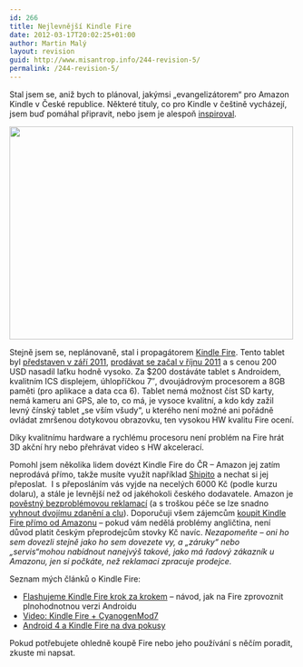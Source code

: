 ```yaml
---
id: 266
title: Nejlevnější Kindle Fire
date: 2012-03-17T20:02:25+01:00
author: Martin Malý
layout: revision
guid: http://www.misantrop.info/244-revision-5/
permalink: /244-revision-5/
---
```

Stal jsem se, aniž bych to plánoval, jakýmsi &#8222;evangelizátorem&#8220; pro Amazon Kindle v České republice. Některé tituly, co pro Kindle v češtině vycházejí, jsem buď pomáhal připravit, nebo jsem je alespoň [inspiroval](http://strucny.misantrop.info/radost-z-prace-ktera-k-necemu-byla).

<a href="http://www.misantrop.info/flashujeme-kindle-fire-krok-za-krokem/20120216_009/" rel="attachment wp-att-157"><img class="aligncenter size-medium wp-image-157" title="20120216_009" src="http://www.misantrop.info/wp-content/uploads/2012/03/20120216_009-500x3752.jpg" alt="" width="500" height="375" /></a>

Stejně jsem se, neplánovaně, stal i propagátorem [Kindle Fire](http://www.amazon.com/gp/product/B0051VVOB2/ref=as_li_ss_tl?ie=UTF8&tag=dein-20&linkCode=as2&camp=1789&creative=390957&creativeASIN=B0051VVOB2). Tento tablet byl [představen v září 2011](http://strucny.misantrop.info/amazon-predstavil-tablet-kindle-fire-dotykovy), [prodávat se začal v říjnu 2011](http://www.misantrop.info/novinky-se-znackou-kindle) a s cenou 200 USD nasadil laťku hodně vysoko. Za $200 dostáváte tablet s Androidem, kvalitním ICS displejem, úhlopříčkou 7&#8243;, dvoujádrovým procesorem a 8GB paměti (pro aplikace a data cca 6). Tablet nemá možnost číst SD karty, nemá kameru ani GPS, ale to, co má, je vysoce kvalitní, a kdo kdy zažil levný čínský tablet &#8222;se vším všudy&#8220;, u kterého není možné ani pořádně ovládat zmršenou dotykovou obrazovku, ten vysokou HW kvalitu Fire ocení.

Díky kvalitnímu hardware a rychlému procesoru není problém na Fire hrát 3D akční hry nebo přehrávat video s HW akcelerací.

Pomohl jsem několika lidem dovézt Kindle Fire do ČR &#8211; Amazon jej zatím neprodává přímo, takže musíte využít například [Shipito](http://www.shipito.com) a nechat si jej přeposlat.  I s přeposláním vás vyjde na necelých 6000 Kč (podle kurzu dolaru), a stále je levnější než od jakéhokoli českého dodavatele. Amazon je [pověstný bezproblémovou reklamací](http://www.misantrop.info/vite-co-je-za-starosti-s-reklamaci-zbozi-v-cizine) (a s troškou péče se lze snadno [vyhnout dvojímu zdanění a clu](http://www.misantrop.info/jak-reklamovat-u-amazonu-neplatit-znovu-clo-ani-dph)). Doporučuji všem zájemcům [koupit Kindle Fire přímo od Amazonu](http://www.amazon.com/gp/product/B0051VVOB2/ref=as_li_ss_tl?ie=UTF8&tag=dein-20&linkCode=as2&camp=1789&creative=390957&creativeASIN=B0051VVOB2) &#8211; pokud vám nedělá problémy angličtina, není důvod platit českým přeprodejcům stovky Kč navíc. _Nezapomeňte &#8211; oni ho sem dovezli stejně jako ho sem dovezete vy, a &#8222;záruky&#8220; nebo &#8222;servis&#8220;mohou nabídnout nanejvýš takové, jako má řadový zákazník u Amazonu, jen si počkáte, než reklamaci zpracuje prodejce._

Seznam mých článků o Kindle Fire:

  * <a title="Permalink to Flashujeme Kindle Fire krok za krokem" href="../flashujeme-kindle-fire-krok-za-krokem/" rel="bookmark">Flashujeme Kindle Fire krok za krokem</a> &#8211; návod, jak na Fire zprovoznit plnohodnotnou verzi Androidu
  * <a title="Permalink to Video: Kindle Fire + CyanogenMod7" href="../video-kindle-fire-cyanogenmod7/" rel="bookmark">Video: Kindle Fire + CyanogenMod7</a>
  * <a title="Permalink to Android 4 a Kindle Fire na dva pokusy" href="../android-4-a-kindle-fire-na-dva-pokusy/" rel="bookmark">Android 4 a Kindle Fire na dva pokusy</a>

Pokud potřebujete ohledně koupě Fire nebo jeho používání s něčím poradit, zkuste mi napsat.